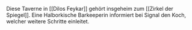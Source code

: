 Diese Taverne in [[Dilos Feykar]] gehört insgeheim zum [[Zirkel der Spiegel]]. Eine Halborkische Barkeeperin informiert bei Signal den Koch, welcher weitere Schritte einleitet.